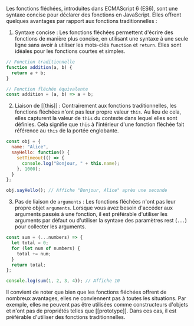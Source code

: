 
Les fonctions fléchées, introduites dans ECMAScript 6 (ES6), sont une syntaxe concise pour déclarer des fonctions en JavaScript. Elles offrent quelques avantages par rapport aux fonctions traditionnelles :

1. Syntaxe concise : Les fonctions fléchées permettent d'écrire des fonctions de manière plus concise, en utilisant une syntaxe à une seule ligne sans avoir à utiliser les mots-clés `function` et `return`. Elles sont idéales pour les fonctions courtes et simples.

```javascript
// Fonction traditionnelle
function addition(a, b) {
  return a + b;
}

// Fonction fléchée équivalente
const addition = (a, b) => a + b;
```

2. Liaison de [[this]] : Contrairement aux fonctions traditionnelles, les fonctions fléchées n'ont pas leur propre valeur `this`. Au lieu de cela, elles capturent la valeur de `this` du contexte dans lequel elles sont définies. Cela signifie que `this` à l'intérieur d'une fonction fléchée fait référence au `this` de la portée englobante.

```javascript
const obj = {
  name: "Alice",
  sayHello: function() {
    setTimeout(() => {
      console.log("Bonjour, " + this.name);
    }, 1000);
  }
};

obj.sayHello(); // Affiche "Bonjour, Alice" après une seconde
```

3. Pas de liaison de `arguments` : Les fonctions fléchées n'ont pas leur propre objet `arguments`. Lorsque vous avez besoin d'accéder aux arguments passés à une fonction, il est préférable d'utiliser les arguments par défaut ou d'utiliser la syntaxe des paramètres rest (`...`) pour collecter les arguments.

```javascript
const sum = (...numbers) => {
  let total = 0;
  for (let num of numbers) {
    total += num;
  }
  return total;
};

console.log(sum(1, 2, 3, 4)); // Affiche 10
```

Il convient de noter que bien que les fonctions fléchées offrent de nombreux avantages, elles ne conviennent pas à toutes les situations. Par exemple, elles ne peuvent pas être utilisées comme constructeurs d'objets et n'ont pas de propriétés telles que [[prototype]]. Dans ces cas, il est préférable d'utiliser des fonctions traditionnelles.